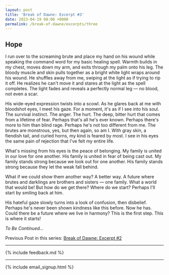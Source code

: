 ```yaml
---
layout: post
title: 'Break of Dawne: Excerpt #3'
date: 2023-04-19 08:00 +0000
permalink: /break-of-dawne/excerpts/three
---
```


## Hope

I run over to the screaming brute and place my hand on his wound while speaking the command word for my basic healing spell. Warmth builds in my chest, moves down my arm, and exits through my palm onto his leg. The bloody muscle and skin pulls together as a bright white light wraps around his wound. He shuffles away from me, swiping at the light as if trying to rip it off. He realizes he can't move it and stares at the light as the spell completes. The light fades and reveals a perfectly normal leg — no blood, not even a scar.

His wide-eyed expression twists into a scowl. As he glares back at me with bloodshot eyes, I meet his gaze. For a moment, it's as if I see into his soul. The survival instinct. The anger. The hurt. The deep, bitter hurt that comes from a lifetime of fear. Perhaps that's all he's ever known. Perhaps there's more to him than blind rage. Perhaps he's not too different from me. The brutes are monstrous, yes, but then again, so am I. With gray skin, a fiendish tail, and curled horns, my kind is feared by most. I see in his eyes the same pain of rejection that I've felt my entire life.

What's missing from his eyes is the peace of belonging. My family is united in our love for one another. His family is united in fear of being cast out. My family stands strong because we look out for one another. His family stands strong because they let the weak fall behind.

What if we could show them another way? A better way. A future where brutes and darklings are brothers and sisters — one family. What a world that would be! But how do we get there? Where do we start? Perhaps I'll start by smiling back at him.

His hateful gaze slowly turns into a look of confusion, then disbelief. Perhaps he's never been shown kindness like this before. Now he has. Could there be a future where we live in harmony? This is the first step. This is where it starts!

_To Be Continued..._

Previous Post in this series: [Break of Dawne: Excerpt #2](/break-of-dawne/excerpts/two)

---

{% include feedback.md %}

---

{% include email_signup.html %}
